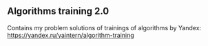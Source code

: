 ## Algorithms training 2.0

Contains my problem solutions of trainings of algorithms by Yandex:
https://yandex.ru/yaintern/algorithm-training
